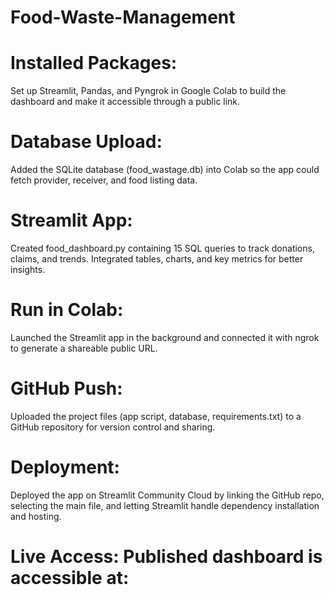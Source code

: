 # Food-Waste-Management

# Installed Packages: 
Set up Streamlit, Pandas, and Pyngrok in Google Colab to build the dashboard and make it accessible through a public link.

# Database Upload: 
Added the SQLite database (food_wastage.db) into Colab so the app could fetch provider, receiver, and food listing data.

# Streamlit App: 
Created food_dashboard.py containing 15 SQL queries to track donations, claims, and trends. Integrated tables, charts, and key metrics for better insights.

# Run in Colab: 
Launched the Streamlit app in the background and connected it with ngrok to generate a shareable public URL.

# GitHub Push: 
Uploaded the project files (app script, database, requirements.txt) to a GitHub repository for version control and sharing.

# Deployment: 
Deployed the app on Streamlit Community Cloud by linking the GitHub repo, selecting the main file, and letting Streamlit handle dependency installation and hosting.

# Live Access: Published dashboard is accessible at:
